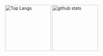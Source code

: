 <p align="left"> 
  <img alt="Top Langs" height="150px" src="https://github-readme-stats.vercel.app/api/top-langs/?username={Sigma-project}&layout=compact&show_icons=true&theme=onedark" />
  <img alt="github stats" height="150px" src="https://github-readme-stats.vercel.app/api?username={Sigma}&theme=onedark&show_icons=ture" />
</p>
